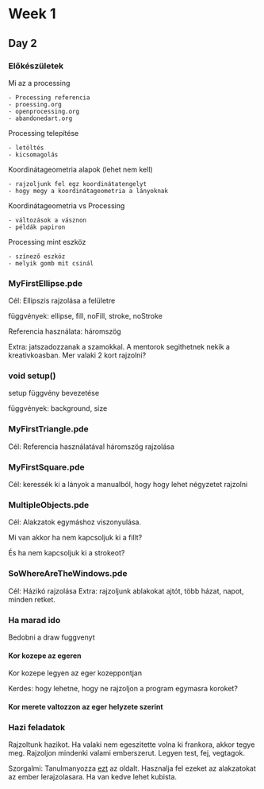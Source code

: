 
# Week 1

## Day 2

### Előkészületek

Mi az a processing

    - Processing referencia
    - proessing.org
    - openprocessing.org
    - abandonedart.org

Processing telepítése

    - letöltés
    - kicsomagolás

Koordinátageometria alapok (lehet nem kell)

    - rajzoljunk fel egz koordinátatengelyt
    - hogy megy a koordinátageometria a lányoknak

Koordinátageometria vs Processing

    - változások a vásznon
    - példák papiron

Processing mint eszköz

    - színező eszköz
    - melyik gomb mit csinál

### MyFirstEllipse.pde

Cél: Ellipszis rajzolása a felületre

függvények: ellipse, fill, noFill, stroke, noStroke

Referencia használata: háromszög

Extra: jatszadozzanak a szamokkal. A mentorok segithetnek nekik a kreativkoasban. Mer valaki 2 kort rajzolni?

### void setup()

setup függvény bevezetése

függvények: background, size

### MyFirstTriangle.pde

Cél: Referencia használatával háromszög rajzolása

### MyFirstSquare.pde

Cél: keressék ki a lányok a manualból, hogy hogy lehet négyzetet rajzolni

### MultipleObjects.pde

Cél: Alakzatok egymáshoz viszonyulása. 

Mi van akkor ha nem kapcsoljuk ki a fillt?

És ha nem kapcsoljuk ki a strokeot?

### SoWhereAreTheWindows.pde

Cél: Házikó rajzolása
Extra: rajzoljunk ablakokat ajtót, több házat, napot, minden retket.

### Ha marad ido

Bedobni a draw fuggvenyt

#### Kor kozepe az egeren

Kor kozepe legyen az eger kozeppontjan

Kerdes: hogy lehetne, hogy ne rajzoljon a program egymasra koroket?

#### Kor merete valtozzon az eger helyzete szerint

### Hazi feladatok

Rajzoltunk hazikot. Ha valaki nem egeszitette volna ki frankora, akkor tegye meg. Rajzoljon mindenki valami emberszerut. Legyen test, fej, vegtagok.

Szorgalmi: Tanulmanyozza [ezt](http://processing.org/examples/shapeprimitives.html) az oldalt. Hasznalja fel ezeket az alakzatokat az ember lerajzolasara. Ha van kedve lehet kubista.
